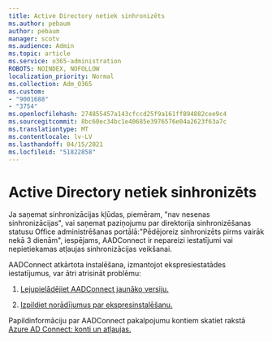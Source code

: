 ```yaml
---
title: Active Directory netiek sinhronizēts
ms.author: pebaum
author: pebaum
manager: scotv
ms.audience: Admin
ms.topic: article
ms.service: o365-administration
ROBOTS: NOINDEX, NOFOLLOW
localization_priority: Normal
ms.collection: Adm_O365
ms.custom:
- "9001688"
- "3754"
ms.openlocfilehash: 274855457a143cfccd25f9a161ff894882cee9c4
ms.sourcegitcommit: 8bc60ec34bc1e40685e3976576e04a2623f63a7c
ms.translationtype: MT
ms.contentlocale: lv-LV
ms.lasthandoff: 04/15/2021
ms.locfileid: "51822858"
---
```

# <a name="active-directory-not-syncing"></a>Active Directory netiek sinhronizēts

Ja saņemat sinhronizācijas kļūdas, piemēram, "nav nesenas sinhronizācijas", vai saņemat paziņojumu par direktorija sinhronizēšanas statusu Office administrēšanas portālā:"Pēdējoreiz sinhronizēts pirms vairāk nekā 3 dienām", iespējams, AADConnect ir nepareizi iestatījumi vai nepietiekamas atļaujas sinhronizācijas veikšanai.  

AADConnect atkārtota instalēšana, izmantojot ekspresiestatādes iestatījumus, var ātri atrisināt problēmu:

1. [Lejupielādējiet AADConnect jaunāko versiju.](https://go.microsoft.com/fwlink/?LinkId=615771)

2. [Izpildiet norādījumus par ekspresinstalēšanu.](https://docs.microsoft.com/azure/active-directory/hybrid/how-to-connect-install-express)

Papildinformāciju par AADConnect pakalpojumu kontiem skatiet rakstā [Azure AD Connect: konti un atļaujas.](https://docs.microsoft.com/azure/active-directory/hybrid/reference-connect-accounts-permissions)
